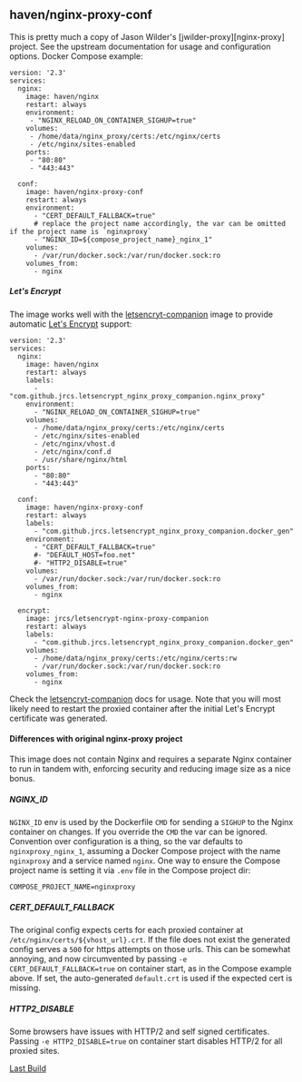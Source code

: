 ## haven/nginx-proxy-conf

This is pretty much a copy of Jason Wilder's [jwilder-proxy][nginx-proxy] project. See the upstream documentation for
usage and configuration options. Docker Compose example:

```
version: '2.3'
services:
  nginx:
    image: haven/nginx
    restart: always
    environment:
     - "NGINX_RELOAD_ON_CONTAINER_SIGHUP=true"
    volumes:
     - /home/data/nginx_proxy/certs:/etc/nginx/certs
     - /etc/nginx/sites-enabled
    ports:
     - "80:80"
     - "443:443"

  conf:
    image: haven/nginx-proxy-conf
    restart: always
    environment:
      - "CERT_DEFAULT_FALLBACK=true"
      # replace the project name accordingly, the var can be omitted if the project name is `nginxproxy`
      - "NGINX_ID=${compose_project_name}_nginx_1"
    volumes:
      - /var/run/docker.sock:/var/run/docker.sock:ro
    volumes_from:
      - nginx
``` 

##### Let's Encrypt

The image works well with the [letsencryt-companion][] image to provide automatic [Let's Encrypt][] support:

```
version: '2.3'
services:
  nginx:
    image: haven/nginx
    restart: always
    labels:
      - "com.github.jrcs.letsencrypt_nginx_proxy_companion.nginx_proxy"
    environment:
      - "NGINX_RELOAD_ON_CONTAINER_SIGHUP=true"
    volumes:
      - /home/data/nginx_proxy/certs:/etc/nginx/certs
      - /etc/nginx/sites-enabled
      - /etc/nginx/vhost.d
      - /etc/nginx/conf.d
      - /usr/share/nginx/html
    ports:
      - "80:80"
      - "443:443"

  conf:
    image: haven/nginx-proxy-conf
    restart: always
    labels:
      - "com.github.jrcs.letsencrypt_nginx_proxy_companion.docker_gen"
    environment:
      - "CERT_DEFAULT_FALLBACK=true"
      #- "DEFAULT_HOST=foo.net"
      #- "HTTP2_DISABLE=true"
    volumes:
      - /var/run/docker.sock:/var/run/docker.sock:ro
    volumes_from:
      - nginx

  encrypt:
    image: jrcs/letsencrypt-nginx-proxy-companion
    restart: always
    labels:
      - "com.github.jrcs.letsencrypt_nginx_proxy_companion.docker_gen"
    volumes:
      - /home/data/nginx_proxy/certs:/etc/nginx/certs:rw
      - /var/run/docker.sock:/var/run/docker.sock:ro
    volumes_from:
      - nginx
```

Check the [letsencryt-companion][] docs for usage. Note that you will most likely need to restart the proxied container
after the initial Let's Encrypt certificate was generated. 

#### Differences with original nginx-proxy project

This image does not contain Nginx and requires a separate Nginx container to run in tandem with, enforcing security
and reducing image size as a nice bonus.

##### NGINX_ID

`NGINX_ID` env is used by the Dockerfile `CMD` for sending a `SIGHUP` to the Nginx container on changes.
If you override the `CMD` the var can be ignored. Convention over configuration is a thing, so the var defaults to 
`nginxproxy_nginx_1`, assuming a Docker Compose project with the name `nginxproxy` and a service named `nginx`.
One way to ensure the Compose project name is setting it via `.env` file in the Compose project dir:

```
COMPOSE_PROJECT_NAME=nginxproxy
```

##### CERT_DEFAULT_FALLBACK

The original config expects certs for each proxied container at `/etc/nginx/certs/${vhost_url}.crt`. If the file does
not exist the generated config serves a `500` for https attempts on those urls. This can be somewhat annoying, and 
now circumvented by passing `-e CERT_DEFAULT_FALLBACK=true` on container start, as in the Compose example above. 
If set, the auto-generated `default.crt` is used if the expected cert is missing.

##### HTTP2_DISABLE

Some browsers have issues with HTTP/2 and self signed certificates. Passing `-e HTTP2_DISABLE=true` on
container start disables HTTP/2 for all proxied sites. 

[Last Build][packages]

[jwilder-proxy]: https://github.com/jwilder/nginx-proxy
[letsencryt-companion]: https://github.com/JrCs/docker-letsencrypt-nginx-proxy-companion
[Let's Encrypt]: https://letsencrypt.org/
[packages]: PACKAGES.md
